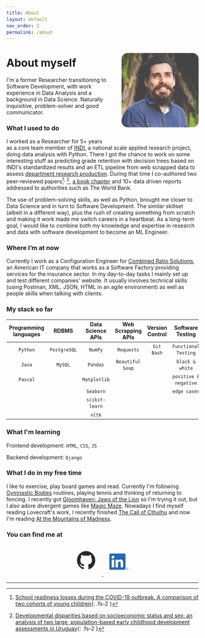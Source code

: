 ```yaml
---
title: About
layout: default
nav_order: 2
permalink: /about
---
```

<img src="/images/githubpic.jpg"
     alt="headshot of Juan Ignacio Rodríguez-Vinçon"
     style="border-radius:1rem;
            display:inline-block;
            float:right;
            margin:1rem 0rem 2rem 2rem;
            width:40%;
            " >
            
# About myself
I'm a former Researcher transitioning to Software Development, with work experience in Data Analysis and a background in Data Science. Naturally inquisitive, problem-solver and good communicator. 

### What I used to do
I worked as a Researcher for 5+ years as a core team member of [INDI], a national scale applied research project, doing data analysis with Python. There I got the chance to work on some interesting stuff as predicting grade retention with decision trees based on INDI's standardized results and an ETL pipeline from web scrapped data to assess [department research production]. During that time I co-authored two peer-reviewed papers[^1]<sup>,</sup> [^2], [a book chapter] and 10+ data driven reports addressed to authorities such as The World Bank.

The use of problem-solving skills, as well as Python, brought me closer to Data Science and in turn to Software Development. The similar skillset (albeit in a different way), plus the rush of creating something from scratch and making it work made me switch careers in a heartbeat. As a long-term goal, I would like to combine both my knowledge and expertise in research and data with software development to become an ML Engineer.

### Where I’m at now 
Currently I work as a Configuration Engineer for [Combined Ratio Solutions], an American IT company that works as a Software Factory providing services for the insurance sector. In my day-to-day tasks I mainly set up and test different companies' website. It usually involves technical skills (using Postman, XML, JSON, HTML in an agile environment) as well as people skills when talking with clients. 

### My stack so far

| Programming languages  | RDBMS         | Data Science APIs  | Web Scrapping APIs   | Version Control  | Software Testing     |
| :--------------------: |:-------------:| :-----------------:| :-------------------:| :---------------:| :-------------------:| 
| `Python`               | `PostgreSQL`  | `NumPy`            | `Requests`           | `Git Bash`       | `Functional Testing` |
| `Java`                 | `MySQL`       | `Pandas`           | `Beautiful Soup`     |                  | `black & white`      |
| `Pascal`               |               | `Matplotlib`       |                      |                  | `positive & negative`|
|                        |               | `Seaborn`          |                      |                  | `edge cases`         |
|                        |               | `scikit-learn`     |                      |                  |                      |
|                        |               | `nltk`             |                      |                  |                      |

### What I'm learning
Frontend development: `HTML`, `CSS`, `JS`
    
Backend development: `Django`

### What I do in my free time
I like to exercise, play board games and read. Currently I'm following [Gymnastic Bodies] routines, playing tennis and thinking of returning to fencing. I recently got [Gloomhaven: Jaws of the Lion] so I'm trying it out, but I also adore divergent games like [Magic Maze]. Nowadays I find myself reading Lovecraft's work, I recently finished [The Call of Cthulhu] and now I'm reading [At the Mountains of Madness].

### You can find me at

<p align="center" width="100%">
     <a href="https://github.com/IgVincon">
          <img alt="GitHub logo"
               src="/images/github-mark.png"
               style="margin:1rem;"
               width="10%"
               >
     </a>
     <a href="https://www.linkedin.com/in/jirvincon/">
          <img alt="LinkedIn logo"
               src="/images/LI-In-Bug.png"
               style="margin:1rem;"
               width="10%"
               >
     </a>
</p>
     
----
[^1]: [School readiness losses during the COVID-19 outbreak. A comparison of two cohorts of young children](https://srcd.onlinelibrary.wiley.com/doi/10.1111/cdev.13738){: .fs-2 }
[^2]: [Developmental disparities based on socioeconomic status and sex: an analysis of two large, population-based early childhood development assessments in Uruguay](https://www.tandfonline.com/doi/abs/10.1080/03004430.2021.1946528){: .fs-2 }

[UDELAR]: https://udelar.edu.uy/
[INDI]: https://www.ineed.edu.uy/socioemocional/experiencias/inventario-de-desarrollo-infantil-indi.html
[department research production]: https://fundamentos.psico.edu.uy/investigacion
[a book chapter]: https://psyarxiv.com/xg2hj/
[Combined Ratio Solutions]: https://www.combinedratio.com/
[Gymnastic Bodies]: https://www.gymnasticbodies.com/
[Magic Maze]: https://boardgamegeek.com/boardgame/209778/magic-maze
[Gloomhaven: Jaws of the Lion]: https://boardgamegeek.com/boardgame/291457/gloomhaven-jaws-lion
[The Call of Cthulhu]: https://en.wikipedia.org/wiki/The_Call_of_Cthulhu
[At the Mountains of Madness]: https://en.wikipedia.org/wiki/At_the_Mountains_of_Madness
